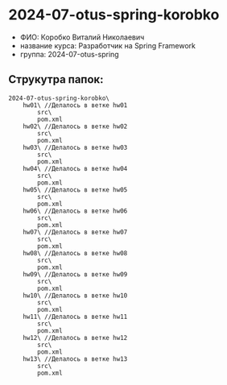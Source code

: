 # 2024-07-otus-spring-korobko
- ФИО: Коробко Виталий Николаевич 
- название курса: Разработчик на Spring Framework 
- группа: 2024-07-otus-spring
## Струкутра папок:
    2024-07-otus-spring-korobko\ 
        hw01\ //Делалось в ветке hw01
            src\
            pom.xml
        hw02\ //Делалось в ветке hw02
            src\
            pom.xml
        hw03\ //Делалось в ветке hw03
            src\
            pom.xml
        hw04\ //Делалось в ветке hw04
            src\
            pom.xml
        hw05\ //Делалось в ветке hw05
            src\
            pom.xml
        hw06\ //Делалось в ветке hw06
            src\
            pom.xml
        hw07\ //Делалось в ветке hw07
            src\
            pom.xml
        hw08\ //Делалось в ветке hw08
            src\
            pom.xml
        hw09\ //Делалось в ветке hw09
            src\
            pom.xml
        hw10\ //Делалось в ветке hw10
            src\
            pom.xml
        hw11\ //Делалось в ветке hw11
            src\
            pom.xml
        hw12\ //Делалось в ветке hw12
            src\
            pom.xml
        hw13\ //Делалось в ветке hw13
            src\
            pom.xml
            
